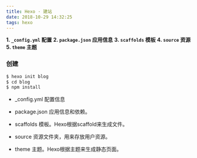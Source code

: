 ```yaml
---
title: Hexo · 建站
date: 2018-10-29 14:32:25
tags: hexo
---
```


**1. `_config.yml` 配置**
**2. `package.json` 应用信息**
**3. `scaffolds` 模板**
**4. `source` 资源**
**5. `theme` 主题**

<!--more-->

### 创建

```bash
$ hexo init blog
$ cd blog
$ npm install
```

- \_config.yml
  配置信息

- package.json
  应用信息和依赖。

- scaffolds
  模板。Hexo根据scaffold来生成文件。

- source
  资源文件夹，用来存放用户资源。

- theme
  主题。Hexo根据主题来生成静态页面。

